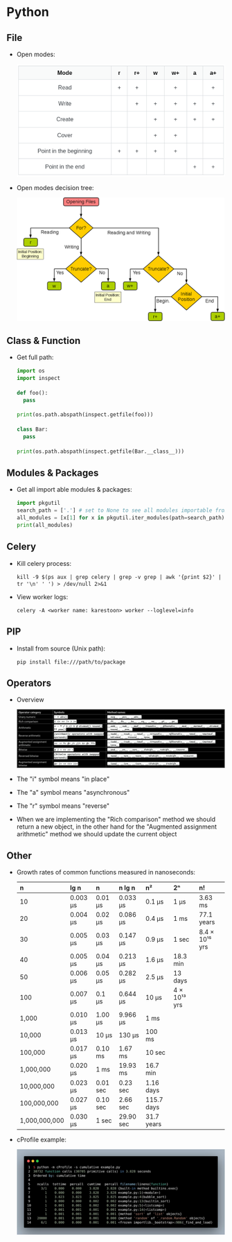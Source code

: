 # Python

## File

- Open modes:

  ![](python/file_open_modes.png)

- Open modes decision tree:

  ![](python/file_open_modes_decision_tree.png)

## Class & Function

- Get full path:

  ```python
  import os
  import inspect

  def foo():
    pass

  print(os.path.abspath(inspect.getfile(foo)))

  class Bar:
    pass

  print(os.path.abspath(inspect.getfile(Bar.__class__)))
  ```

## Modules & Packages

- Get all import able modules & packages:

  ```python
  import pkgutil
  search_path = ['.'] # set to None to see all modules importable from sys.path
  all_modules = [x[1] for x in pkgutil.iter_modules(path=search_path)]
  print(all_modules)
  ```

## Celery

- Kill celery process:

  ```shell
  kill -9 $(ps aux | grep celery | grep -v grep | awk '{print $2}' | tr '\n' ' ') > /dev/null 2>&1
  ```

- View worker logs:

  ```shell
  celery -A <worker name: karestoon> worker --loglevel=info
  ```

## PIP

- Install from source (Unix path):

  ```shell
  pip install file:///path/to/package
  ```

## Operators

- Overview

  ![](python/operators.jpg)

- The "i" symbol means "in place"
- The "a" symbol means "asynchronous"
- The "r" symbol means "reverse"
- When we are implementing the "Rich comparison" method we should return a new object, in the other hand for the "Augmented assignment arithmetic" method we should update the current object

## Other

- Growth rates of common functions measured in nanoseconds:

  | n             | lg n     | n        | n lg n    | n²         | 2ⁿ           | n!             |
  | ------------- | -------- | -------- | --------- | ---------- | ------------ | -------------- |
  | 10            | 0.003 μs | 0.01 μs  | 0.033 μs  | 0.1 μs     | 1 μs         | 3.63 ms        |
  | 20            | 0.004 μs | 0.02 μs  | 0.086 μs  | 0.4 μs     | 1 ms         | 77.1 years     |
  | 30            | 0.005 μs | 0.03 μs  | 0.147 μs  | 0.9 μs     | 1 sec        | 8.4 × 10¹⁵ yrs |
  | 40            | 0.005 μs | 0.04 μs  | 0.213 μs  | 1.6 μs     | 18.3 min     |                |
  | 50            | 0.006 μs | 0.05 μs  | 0.282 μs  | 2.5 μs     | 13 days      |                |
  | 100           | 0.007 μs | 0.1 μs   | 0.644 μs  | 10 μs      | 4 × 10¹³ yrs |                |
  | 1,000         | 0.010 μs | 1.00 μs  | 9.966 μs  | 1 ms       |              |                |
  | 10,000        | 0.013 μs | 10 μs    | 130 μs    | 100 ms     |              |                |
  | 100,000       | 0.017 μs | 0.10 ms  | 1.67 ms   | 10 sec     |              |                |
  | 1,000,000     | 0.020 μs | 1 ms     | 19.93 ms  | 16.7 min   |              |                |
  | 10,000,000    | 0.023 μs | 0.01 sec | 0.23 sec  | 1.16 days  |              |                |
  | 100,000,000   | 0.027 μs | 0.10 sec | 2.66 sec  | 115.7 days |              |                |
  | 1,000,000,000 | 0.030 μs | 1 sec    | 29.90 sec | 31.7 years |              |                |

- cProfile example:

  ![](python/cprofile_example.jpg)
